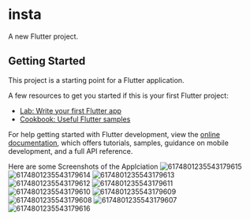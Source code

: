 # insta

A new Flutter project.

## Getting Started

This project is a starting point for a Flutter application.

A few resources to get you started if this is your first Flutter project:

- [Lab: Write your first Flutter app](https://docs.flutter.dev/get-started/codelab)
- [Cookbook: Useful Flutter samples](https://docs.flutter.dev/cookbook)

For help getting started with Flutter development, view the
[online documentation](https://docs.flutter.dev/), which offers tutorials,
samples, guidance on mobile development, and a full API reference.

Here are some Screenshots of the Applciation
![6174801235543179615](https://github.com/user-attachments/assets/188bdf52-d120-4e14-9edf-47d1d896b494)
![6174801235543179614](https://github.com/user-attachments/assets/99616e75-d870-4510-911c-aab41d6aea4b)
![6174801235543179613](https://github.com/user-attachments/assets/5d6d9e01-8336-41b0-8cc0-0e9a8d82513a)
![6174801235543179612](https://github.com/user-attachments/assets/b9bfa1f8-8528-47e0-9e2f-224c0132c644)
![6174801235543179611](https://github.com/user-attachments/assets/99396d55-5ad1-4ed5-b7e4-bf83dd6b9e50)
![6174801235543179610](https://github.com/user-attachments/assets/e6f27b4b-2421-473d-8069-73a244c16263)
![6174801235543179609](https://github.com/user-attachments/assets/964459e4-a112-4017-82d2-c3db1f351a24)
![6174801235543179608](https://github.com/user-attachments/assets/20bc91b4-c28f-44f0-9fc8-1f087cf41082)
![6174801235543179607](https://github.com/user-attachments/assets/df45d221-f24e-46e9-809a-715d52923d2a)
![6174801235543179616](https://github.com/user-attachments/assets/ee9aa58c-3628-41dc-8d40-fd2d8d36b2b3)

